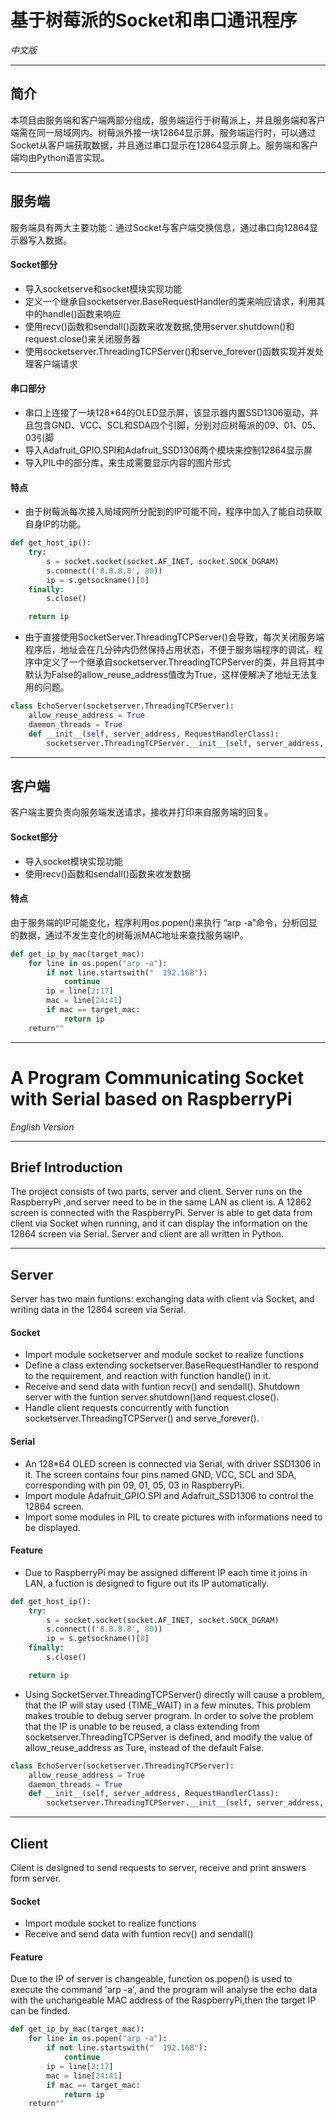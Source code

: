 
# **基于树莓派的Socket和串口通讯程序**

*中文版*

---

## **简介**

本项目由服务端和客户端两部分组成，服务端运行于树莓派上，并且服务端和客户端需在同一局域网内。树莓派外接一块12864显示屏。服务端运行时，可以通过Socket从客户端获取数据，并且通过串口显示在12864显示屏上。服务端和客户端均由Python语言实现。

---
## **服务端**

服务端具有两大主要功能：通过Socket与客户端交换信息，通过串口向12864显示器写入数据。

#### **Socket部分**

* 导入socketserve和socket模块实现功能
* 定义一个继承自socketserver.BaseRequestHandler的类来响应请求，利用其中的handle()函数来响应
* 使用recv()函数和sendall()函数来收发数据,使用server.shutdown()和request.close()来关闭服务器
* 使用socketserver.ThreadingTCPServer()和serve_forever()函数实现并发处理客户端请求

#### **串口部分**

* 串口上连接了一块128*64的OLED显示屏，该显示器内置SSD1306驱动，并且包含GND、VCC、SCL和SDA四个引脚，分别对应树莓派的09、01、05、03引脚
* 导入Adafruit_GPIO.SPI和Adafruit_SSD1306两个模块来控制12864显示屏
* 导入PIL中的部分库，来生成需要显示内容的图片形式

#### **特点**
* 由于树莓派每次接入局域网所分配到的IP可能不同，程序中加入了能自动获取自身IP的功能。

```python
def get_host_ip():
	try:
		s = socket.socket(socket.AF_INET, socket.SOCK_DGRAM)
		s.connect(('8.8.8.8', 80))
		ip = s.getsockname()[0]
	finally:
		s.close()

	return ip
```

* 由于直接使用SocketServer.ThreadingTCPServer()会导致，每次关闭服务端程序后，地址会在几分钟内仍然保持占用状态，不便于服务端程序的调试，程序中定义了一个继承自socketserver.ThreadingTCPServer的类，并且将其中默认为False的allow_reuse_address值改为True，这样便解决了地址无法复用的问题。

```python
class EchoServer(socketserver.ThreadingTCPServer):
	allow_reuse_address = True
	daemon_threads = True
	def __init__(self, server_address, RequestHandlerClass):
		socketserver.ThreadingTCPServer.__init__(self, server_address, RequestHandlerClass)
```
---

## **客户端**

客户端主要负责向服务端发送请求，接收并打印来自服务端的回复。

#### **Socket部分**

* 导入socket模块实现功能
* 使用recv()函数和sendall()函数来收发数据


#### **特点**

由于服务端的IP可能变化，程序利用os.popen()来执行 “arp -a”命令，分析回显的数据，通过不发生变化的树莓派MAC地址来查找服务端IP。
```python
def get_ip_by_mac(target_mac):
	for line in os.popen("arp -a"):
		if not line.startswith("  192.168"):
			continue
		ip = line[2:17]
		mac = line[24:41]
		if mac == target_mac:
			return ip
	return""
```

---

# **A Program Communicating Socket with Serial based on RaspberryPi**

*English Version*

---

## **Brief Introduction**

The project consists of two parts, server and client. Server runs on the RaspberryPi ,and server need to be in the same LAN as  client is. A 12862 screen is connected with the RaspberryPi. Server is able to get data from client via Socket when running, and it can display the information on the 12864 screen via Serial. Server and client are all written in Python.

---
## Server

Server has two main funtions: exchanging data with client via Socket, and writing data in the 12864 screen via Serial.

#### **Socket**

* Import module socketserver and module socket to realize functions
* Define a class extending socketserver.BaseRequestHandler to respond to the requirement, and reaction with function handle() in it.
* Receive and send data with funtion recv() and sendall(). Shutdown server with the funtion server.shutdown()and request.close().
* Handle client requests concurrently with function socketserver.ThreadingTCPServer() and serve_forever().

#### **Serial**

* An 128*64 OLED screen is connected via Serial, with driver SSD1306 in it. The screen contains four pins named GND, VCC, SCL and SDA, corresponding with pin 09, 01, 05, 03 in RaspberryPi.
* Import module Adafruit_GPIO.SPI and Adafruit_SSD1306 to control the 12864 screen.
* Import some modules in PIL to create pictures with informations need to be displayed.

#### **Feature**

* Due to RaspberryPi may be assigned different IP each time it joins in LAN, a fuction is designed to figure out its IP automatically.

```python
def get_host_ip():
	try:
		s = socket.socket(socket.AF_INET, socket.SOCK_DGRAM)
		s.connect(('8.8.8.8', 80))
		ip = s.getsockname()[0]
	finally:
		s.close()

	return ip
```

* Using SocketServer.ThreadingTCPServer() directly will cause a problem, that the IP will stay used (TIME_WAIT) in a few minutes. This problem makes trouble to debug server program. In order to solve the problem that the IP is unable to be reused, a class extending from socketserver.ThreadingTCPServer is defined, and modify the value of allow_reuse_address as Ture, instead of the default False.

```python
class EchoServer(socketserver.ThreadingTCPServer):
	allow_reuse_address = True
	daemon_threads = True
	def __init__(self, server_address, RequestHandlerClass):
		socketserver.ThreadingTCPServer.__init__(self, server_address, RequestHandlerClass)
```
---

## **Client**

Cilent is designed to send requests to server, receive and print answers form server.

#### **Socket**

* Import module socket to realize functions
* Receive and send data with funtion recv() and sendall()

#### **Feature**

Due to the IP of server is changeable, function os.popen() is used to execute the command 'arp -a', and the program will analyse the echo data with the unchangeable MAC address of the RaspberryPi,then the target IP can be finded.
```python
def get_ip_by_mac(target_mac):
	for line in os.popen("arp -a"):
		if not line.startswith("  192.168"):
			continue
		ip = line[2:17]
		mac = line[24:41]
		if mac == target_mac:
			return ip
	return""
```